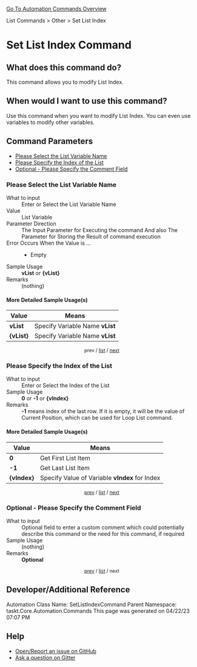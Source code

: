 <!--TITLE: Set List Index Command -->
<!-- SUBTITLE: a command in the List Commands group. -->
[Go To Automation Commands Overview](/automation-commands.md)


List Commands &gt; Other &gt; Set List Index


# Set List Index Command


## What does this command do?
This command allows you to modify List Index.


## When would I want to use this command?
Use this command when you want to modify List Index.  You can even use variables to modify other variables.


<a id="param_list"></a>
## Command Parameters
- [Please Select the List Variable Name](#param_0)
- [Please Specify the Index of the List](#param_1)
- [Optional - Please Specify the Comment Field](#param_2)


<a id="param_0"></a>
### Please Select the List Variable Name


<dl>
<dt>What to input</dt><dd>Enter or Select the List Variable Name</dd>
<dt>Value</dt><dd>List Variable</dd>
<dt>Parameter Direction</dt><dd>The Input Parameter for Executing the command And also The Parameter for Storing the Result of command execution</dd>
<dt>Error Occurs When the Value is ...</dt><dd><ul>
<li>Empty</li>
</ul></dd>
<dt>Sample Usage</dt><dd><strong>vList</strong> or <strong>{vList}</strong></dd>
<dt>Remarks</dt><dd>(nothing)</dd>
</dl>




#### More Detailed Sample Usage(s)
| Value | Means |
|---|---|
| <strong>vList</strong> | Specify Variable Name **vList** |
| <strong>{vList}</strong> | Specify Variable Name **vList** |


<div style="font-size: 90%; text-align: center">


prev / [list](#param_list) / [next](#param_1)


</div>


<a id="param_1"></a>
### Please Specify the Index of the List


<dl>
<dt>What to input</dt><dd>Enter or Select the Index of the List</dd>
<dt>Sample Usage</dt><dd><strong>0</strong> or <strong>-1</strong> or <strong>{vIndex}</strong></dd>
<dt>Remarks</dt><dd><strong>-1</strong> means index of the last row. If it is empty, it will be the value of Current Position, which can be used for Loop List command.</dd>
</dl>




#### More Detailed Sample Usage(s)
| Value | Means |
|---|---|
| <strong>0</strong> | Get First List Item |
| <strong>-1</strong> | Get Last List Item |
| <strong>{vIndex}</strong> | Specify Value of Variable **vIndex** for Index |


<div style="font-size: 90%; text-align: center">


[prev](#param_1) / [list](#param_list) / [next](#param_2)


</div>


<a id="param_2"></a>
### Optional - Please Specify the Comment Field


<dl>
<dt>What to input</dt><dd>Optional field to enter a custom comment which could potentially describe this command or the need for this command, if required</dd>
<dt>Sample Usage</dt><dd>(nothing)</dd>
<dt>Remarks</dt><dd><strong>Optional</strong><br></dd>
</dl>




<div style="font-size: 90%; text-align: center">


[prev](#param_2) / [list](#param_list) / next


</div>


## Developer/Additional Reference
Automation Class Name: SetListIndexCommand
Parent Namespace: taskt.Core.Automation.Commands
This page was generated on 04/22/23 07:07 PM


## Help
- [Open/Report an issue on GitHub](https://github.com/rcktrncn/taskt/issues/new)
- [Ask a question on Gitter](https://gitter.im/taskt-rpa/Lobby)
